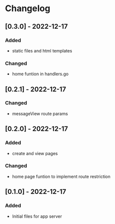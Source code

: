 # Changelog

## [0.3.0] - 2022-12-17

### Added

- static files and html templates

### Changed

- home funtion in handlers.go

## [0.2.1] - 2022-12-17

### Changed

- messageView route params


## [0.2.0] - 2022-12-17

### Added

- create and view pages

### Changed

- home page funtion to implement route restriction


## [0.1.0] - 2022-12-17

### Added

- Initial files for app server